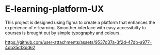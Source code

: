 # E-learning-platform-UX

This project is designed using figma to create a platform that enhances the experience of e-learning. Smoother interface with easy accessibilty to courses is brought out by simple typography and colours.





https://github.com/user-attachments/assets/9537d37a-3f2d-47db-a977-4db35c13dd62

